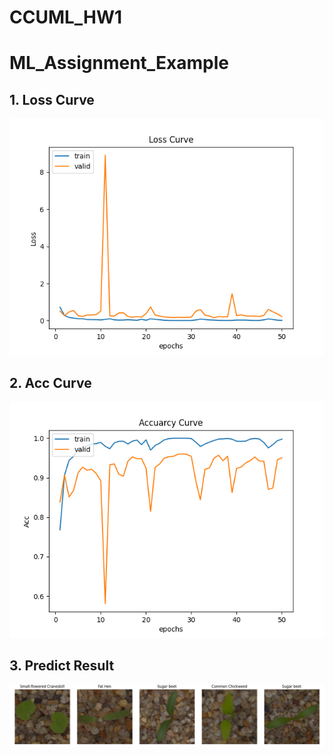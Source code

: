 # CCUML_HW1

# ML_Assignment_Example

## 1. Loss Curve
![loss](loss_curve.png)

## 2. Acc Curve
![loss](acc_curve.png)

## 3. Predict Result
![loss](predict_result.png)
